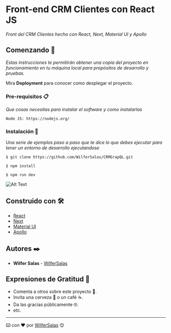 # Front-end CRM Clientes con React JS

_Front del CRM Clientes hecho con React, Next, Material UI y Apollo_

## Comenzando 🚀

_Estas instrucciones te permitirán obtener una copia del proyecto en funcionamiento en tu máquina local para propósitos de desarrollo y pruebas._

Mira **Deployment** para conocer como desplegar el proyecto.


### Pre-requisitos 📋

_Que cosas necesitas para instalar el software y como instalarlas_

```
Node JS: https://nodejs.org/
```

### Instalación 🔧

_Una serie de ejemplos paso a paso que te dice lo que debes ejecutar para tener un entorno de desarrollo ejecutandose_

```
$ git clone https://github.com/WilferSalas/CRMGrapQL.git
```

```
$ npm install
```

```
$ npm run dev
```

![Alt Text](https://s7.gifyu.com/images/CRM-1.gif)


## Construido con 🛠️

* [React](https://reactjs.org/)
* [Next](https://nextjs.org/)
* [Material UI](https://material-ui.com/)
* [Apollo](https://www.apollographql.com/)

## Autores ✒️

* **Wilfer Salas** - [WilferSalas](https://github.com/WilferSalas)

## Expresiones de Gratitud 🎁

* Comenta a otros sobre este proyecto 📢.
* Invita una cerveza 🍺 o un café ☕.
* Da las gracias públicamente 🤓.
* etc.



---
⌨️ con ❤️ por [WilferSalas](https://github.com/WilferSalas) 😊
